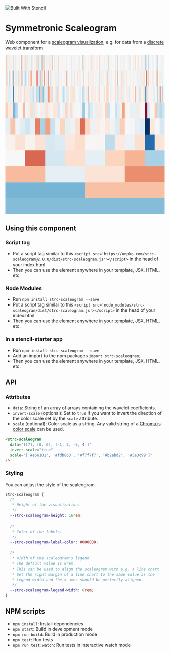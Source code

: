 ![Built With Stencil](https://img.shields.io/badge/-Built%20With%20Stencil-16161d.svg?logo=data%3Aimage%2Fsvg%2Bxml%3Bbase64%2CPD94bWwgdmVyc2lvbj0iMS4wIiBlbmNvZGluZz0idXRmLTgiPz4KPCEtLSBHZW5lcmF0b3I6IEFkb2JlIElsbHVzdHJhdG9yIDE5LjIuMSwgU1ZHIEV4cG9ydCBQbHVnLUluIC4gU1ZHIFZlcnNpb246IDYuMDAgQnVpbGQgMCkgIC0tPgo8c3ZnIHZlcnNpb249IjEuMSIgaWQ9IkxheWVyXzEiIHhtbG5zPSJodHRwOi8vd3d3LnczLm9yZy8yMDAwL3N2ZyIgeG1sbnM6eGxpbms9Imh0dHA6Ly93d3cudzMub3JnLzE5OTkveGxpbmsiIHg9IjBweCIgeT0iMHB4IgoJIHZpZXdCb3g9IjAgMCA1MTIgNTEyIiBzdHlsZT0iZW5hYmxlLWJhY2tncm91bmQ6bmV3IDAgMCA1MTIgNTEyOyIgeG1sOnNwYWNlPSJwcmVzZXJ2ZSI%2BCjxzdHlsZSB0eXBlPSJ0ZXh0L2NzcyI%2BCgkuc3Qwe2ZpbGw6I0ZGRkZGRjt9Cjwvc3R5bGU%2BCjxwYXRoIGNsYXNzPSJzdDAiIGQ9Ik00MjQuNywzNzMuOWMwLDM3LjYtNTUuMSw2OC42LTkyLjcsNjguNkgxODAuNGMtMzcuOSwwLTkyLjctMzAuNy05Mi43LTY4LjZ2LTMuNmgzMzYuOVYzNzMuOXoiLz4KPHBhdGggY2xhc3M9InN0MCIgZD0iTTQyNC43LDI5Mi4xSDE4MC40Yy0zNy42LDAtOTIuNy0zMS05Mi43LTY4LjZ2LTMuNkgzMzJjMzcuNiwwLDkyLjcsMzEsOTIuNyw2OC42VjI5Mi4xeiIvPgo8cGF0aCBjbGFzcz0ic3QwIiBkPSJNNDI0LjcsMTQxLjdIODcuN3YtMy42YzAtMzcuNiw1NC44LTY4LjYsOTIuNy02OC42SDMzMmMzNy45LDAsOTIuNywzMC43LDkyLjcsNjguNlYxNDEuN3oiLz4KPC9zdmc%2BCg%3D%3D&colorA=16161d&style=flat-square)

# Symmetronic Scaleogram

Web component for a [scaleogram visualization](https://en.wikipedia.org/wiki/Spectrogram), e.g. for data from a [discrete wavelet transform](https://en.wikipedia.org/wiki/Discrete_wavelet_transform).

![Scaleogram visualization](/assets/scaleogram.png)

## Using this component

### Script tag

- Put a script tag similar to this `<script src='https://unpkg.com/strc-scaleogram@2.0.0/dist/strc-scaleogram.js'></script>` in the head of your index.html
- Then you can use the element anywhere in your template, JSX, HTML, etc.

### Node Modules

- Run `npm install strc-scaleogram --save`
- Put a script tag similar to this `<script src='node_modules/strc-scaleogram/dist/strc-scaleogram.js'></script>` in the head of your index.html
- Then you can use the element anywhere in your template, JSX, HTML, etc.

### In a stencil-starter app

- Run `npm install strc-scaleogram --save`
- Add an import to the npm packages `import strc-scaleogram;`
- Then you can use the element anywhere in your template, JSX, HTML, etc.

## API

### Attributes

* `data`: String of an array of arrays containing the wavelet coefficients.
* `invert-scale` (optional): Set to `true` if you want to invert the direction of the color scale set by the `scale` attribute.
* `scale` (optional): Color scale as a string. Any valid string of a [Chroma.js color scale](https://vis4.net/chromajs/#color-scales) can be used.

```html
<strc-scaleogram
  data="[[7], [0, 6], [-1, 2, -3, 4]]"
  invert-scale="true"
  scale="['#e66101', '#fdb863', '#f7f7f7', '#b2abd2', '#5e3c99']"
/>
```

### Styling

You can adjust the style of the scaleogram.

```css
strc-scaleogram {
  /*
   * Height of the visualization.
   */
  --strc-scaleogram-height: 16rem;

  /*
   * Color of the labels.
   */
  --strc-scaleogram-label-color: #000000;
  
  /*
   * Width of the scaleogram's legend.
   * The default value is 8rem.
   * This can be used to align the scaleogram with e.g. a line chart.
   * Set the right margin of a line chart to the same value as the
   * legend width and the x axes should be perfectly aligned.
   */
  --strc-scaleogram-legend-width: 8rem;
}
```

## NPM scripts

* `npm install`: Install dependencies
* `npm start`: Build in development mode
* `npm run build`: Build in production mode
* `npm test`: Run tests
* `npm run test:watch`: Run tests in interactive watch mode
